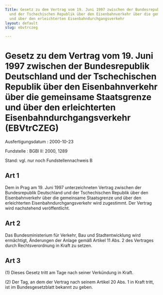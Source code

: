 ```yaml
---
Title: Gesetz zu dem Vertrag vom 19. Juni 1997 zwischen der Bundesrepublik Deutschland
  und der Tschechischen Republik über den Eisenbahnverkehr über die gemeinsame Staatsgrenze
  und über den erleichterten Eisenbahndurchgangsverkehr
layout: default
slug: ebvtrczeg

---
```


# Gesetz zu dem Vertrag vom 19. Juni 1997 zwischen der Bundesrepublik Deutschland und der Tschechischen Republik über den Eisenbahnverkehr über die gemeinsame Staatsgrenze und über den erleichterten Eisenbahndurchgangsverkehr (EBVtrCZEG)

Ausfertigungsdatum
:   2000-10-23

Fundstelle
:   BGBl II: 2000, 1289

Stand: vgl. nur noch Fundstellennachweis B

## Art 1

Dem in Prag am 19. Juni 1997 unterzeichneten Vertrag zwischen der
Bundesrepublik Deutschland und der Tschechischen Republik über den
Eisenbahnverkehr über die gemeinsame Staatsgrenze und über den
erleichterten Eisenbahndurchgangsverkehr wird zugestimmt. Der Vertrag
wird nachstehend veröffentlicht.


## Art 2

Das Bundesministerium für Verkehr, Bau und Stadtentwicklung wird
ermächtigt, Änderungen der Anlage gemäß Artikel 11 Abs. 2 des
Vertrages durch Rechtsverordnung in Kraft zu setzen.


## Art 3

(1) Dieses Gesetz tritt am Tage nach seiner Verkündung in Kraft.

(2) Der Tag, an dem der Vertrag nach seinem Artikel 20 Abs. 1 in Kraft
tritt, ist im Bundesgesetzblatt bekannt zu geben.

